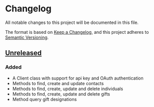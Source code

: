 # Changelog

All notable changes to this project will be documented in this file.

The format is based on [Keep a Changelog](https://keepachangelog.com/en/1.1.0/),
and this project adheres to [Semantic Versioning](https://semver.org/spec/v2.0.0.html).

## [Unreleased]

### Added

- A Client class with support for api key and OAuth authentication
- Methods to find, create and update contacts
- Methods to find, create, update and delete individuals
- Methods to find, create, update and delete gifts
- Method query gift designations

[unreleased]: https://github.com/taylorbrooks/virtuous/compare/v0.0.0...HEAD
